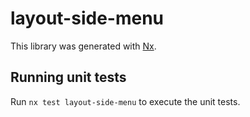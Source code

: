 # layout-side-menu

This library was generated with [Nx](https://nx.dev).

## Running unit tests

Run `nx test layout-side-menu` to execute the unit tests.

